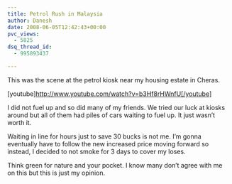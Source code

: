```yaml
---
title: Petrol Rush in Malaysia
author: Danesh
date: 2008-06-05T12:42:43+00:00
pvc_views:
  - 5825
dsq_thread_id:
  - 995893437

---
```

This was the scene at the petrol kiosk near my housing estate in Cheras.

[youtube]http://www.youtube.com/watch?v=b3Hf8rHWnfU[/youtube]

I did not fuel up and so did many of my friends. We tried our luck at kiosks around but all of them had piles of cars waiting to fuel up. It just wasn&#8217;t worth it.

Waiting in line for hours just to save 30 bucks is not me. I&#8217;m gonna eventually have to follow the new increased price moving forward so instead, I decided to not smoke for 3 days to cover my loses.

Think green for nature and your pocket. I know many don&#8217;t agree with me on this but this is just my opinion.
